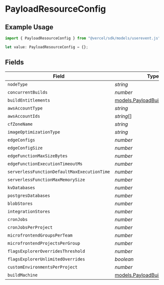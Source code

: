 # PayloadResourceConfig

## Example Usage

```typescript
import { PayloadResourceConfig } from "@vercel/sdk/models/userevent.js";

let value: PayloadResourceConfig = {};
```

## Fields

| Field                                                                    | Type                                                                     | Required                                                                 | Description                                                              |
| ------------------------------------------------------------------------ | ------------------------------------------------------------------------ | ------------------------------------------------------------------------ | ------------------------------------------------------------------------ |
| `nodeType`                                                               | *string*                                                                 | :heavy_minus_sign:                                                       | N/A                                                                      |
| `concurrentBuilds`                                                       | *number*                                                                 | :heavy_minus_sign:                                                       | N/A                                                                      |
| `buildEntitlements`                                                      | [models.PayloadBuildEntitlements](../models/payloadbuildentitlements.md) | :heavy_minus_sign:                                                       | N/A                                                                      |
| `awsAccountType`                                                         | *string*                                                                 | :heavy_minus_sign:                                                       | N/A                                                                      |
| `awsAccountIds`                                                          | *string*[]                                                               | :heavy_minus_sign:                                                       | N/A                                                                      |
| `cfZoneName`                                                             | *string*                                                                 | :heavy_minus_sign:                                                       | N/A                                                                      |
| `imageOptimizationType`                                                  | *string*                                                                 | :heavy_minus_sign:                                                       | N/A                                                                      |
| `edgeConfigs`                                                            | *number*                                                                 | :heavy_minus_sign:                                                       | N/A                                                                      |
| `edgeConfigSize`                                                         | *number*                                                                 | :heavy_minus_sign:                                                       | N/A                                                                      |
| `edgeFunctionMaxSizeBytes`                                               | *number*                                                                 | :heavy_minus_sign:                                                       | N/A                                                                      |
| `edgeFunctionExecutionTimeoutMs`                                         | *number*                                                                 | :heavy_minus_sign:                                                       | N/A                                                                      |
| `serverlessFunctionDefaultMaxExecutionTime`                              | *number*                                                                 | :heavy_minus_sign:                                                       | N/A                                                                      |
| `serverlessFunctionMaxMemorySize`                                        | *number*                                                                 | :heavy_minus_sign:                                                       | N/A                                                                      |
| `kvDatabases`                                                            | *number*                                                                 | :heavy_minus_sign:                                                       | N/A                                                                      |
| `postgresDatabases`                                                      | *number*                                                                 | :heavy_minus_sign:                                                       | N/A                                                                      |
| `blobStores`                                                             | *number*                                                                 | :heavy_minus_sign:                                                       | N/A                                                                      |
| `integrationStores`                                                      | *number*                                                                 | :heavy_minus_sign:                                                       | N/A                                                                      |
| `cronJobs`                                                               | *number*                                                                 | :heavy_minus_sign:                                                       | N/A                                                                      |
| `cronJobsPerProject`                                                     | *number*                                                                 | :heavy_minus_sign:                                                       | N/A                                                                      |
| `microfrontendGroupsPerTeam`                                             | *number*                                                                 | :heavy_minus_sign:                                                       | N/A                                                                      |
| `microfrontendProjectsPerGroup`                                          | *number*                                                                 | :heavy_minus_sign:                                                       | N/A                                                                      |
| `flagsExplorerOverridesThreshold`                                        | *number*                                                                 | :heavy_minus_sign:                                                       | N/A                                                                      |
| `flagsExplorerUnlimitedOverrides`                                        | *boolean*                                                                | :heavy_minus_sign:                                                       | N/A                                                                      |
| `customEnvironmentsPerProject`                                           | *number*                                                                 | :heavy_minus_sign:                                                       | N/A                                                                      |
| `buildMachine`                                                           | [models.PayloadBuildMachine](../models/payloadbuildmachine.md)           | :heavy_minus_sign:                                                       | N/A                                                                      |